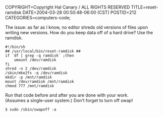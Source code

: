 COPYRIGHT=Copyright Hal Canary / ALL RIGHTS RESERVED
TITLE=reset-ramdisk
DATE=2004-03-28 00:50:48-06:00 (CST)
POSTID=212
CATEGORIES=computers-code;

The issue: as far as I know, no editor shreds old versions of files upon writing new versions. How do you keep data off of a hard drive? Use the ramdisk.

    
    #!/bin/sh
    ## /usr/local/bin/reset-ramdisk ##
    if `df | grep -q ramdisk` ;then
        umount /dev/ramdisk
    fi
    shred -n 2 /dev/ramdisk
    /sbin/mke2fs -q /dev/ramdisk
    mkdir -p /mnt/ramdisk
    mount /dev/ramdisk /mnt/ramdisk
    chmod 777 /mnt/ramdisk
    

Run that code before and after you are done with your work.  
(Assumes a single-user system.) Don't forget to turn off swap!

    $ sudo /sbin/swapoff -a
